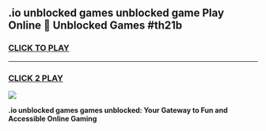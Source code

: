 
## .io unblocked games unblocked game Play Online 👋 Unblocked Games #th21b
<h3>
<a href="https://premium.freeplayer.one?title=.io_unblocked_games&ref=21F">CLICK TO PLAY</a></h3>
<hr>

<h3>
<a href="https://premium.freeplayer.one?title=.io_unblocked_games&ref=21F">CLICK 2 PLAY</a>
  
</h3>

<a href="https://premium.freeplayer.one?title=.io_unblocked_games&ref=21F/"><img src="https://clearcache.store/games.png"></a>


**.io unblocked games games unblocked: Your Gateway to Fun and Accessible Online Gaming**
